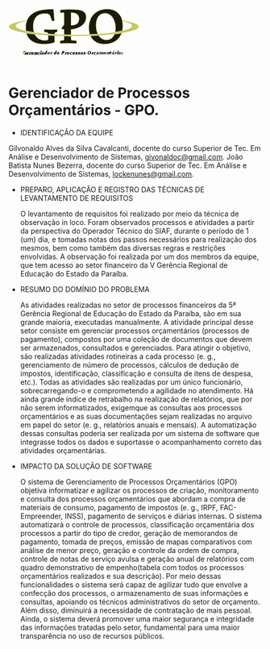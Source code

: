 
![Alt Text](https://github.com/Givonaldo/GPO/blob/master/img/gpo_logo.jpg)
 
 # Gerenciador de Processos Orçamentários - GPO.
 
 - IDENTIFICAÇÃO DA EQUIPE
 
 Gilvonaldo Alves da Silva Cavalcanti, docente do curso Superior de Tec. Em Análise e Desenvolvimento de Sistemas, 
 givonaldoc@gmail.com.
 João Batista Nunes Bezerra, docente do curso Superior de Tec. Em Análise e Desenvolvimento de Sistemas, lockenunes@gmail.com.
 
 
 - PREPARO, APLICAÇÃO E REGISTRO DAS TÉCNICAS DE LEVANTAMENTO DE REQUISITOS
 
 	O levantamento de requisitos foi realizado por meio da técnica de observação in loco. Foram observados processos e atividades a partir da 
 perspectiva do Operador Técnico do SIAF, durante o período de 1 (um) dia, e tomadas notas dos passos necessários para realização dos 
 mesmos, bem como também das diversas regras e restrições envolvidas. A observação foi realizada por um dos membros da equipe, que 
 tem acesso ao setor financeiro da V Gerência Regional de Educação do Estado da Paraíba.
 
 
 - RESUMO DO DOMÍNIO DO PROBLEMA
 
 	As atividades realizadas no setor de processos financeiros da 5ª Gerência Regional de Educação do Estado da Paraíba, são em sua 
 grande maioria, executadas manualmente. A atividade principal desse setor consiste em gerenciar processos orçamentários (processos de 
 pagamento), compostos por uma coleção de documentos que devem ser armazenados, consultados e gerenciados. Para atingir o objetivo, 
 são realizadas atividades rotineiras a cada processo (e. g., gerenciamento de número de processos, cálculos de dedução de impostos, 
 identificação, classificação e consulta de itens de despesa, etc.). Todas as atividades são realizadas por um único funcionário, 
 sobrecarregando-o e comprometendo a agilidade no atendimento. Há ainda grande índice de retrabalho na realização de relatórios, que por 
 não serem informatizados, exigemque as consultas aos processos orçamentários e as suas documentações sejam realizadas no arquivo 
 em papel do setor (e. g., relatórios anuais e mensais). A automatização dessas consultas poderia ser realizada por um sistema de software 
 que integrasse todos os dados e suportasse o acompanhamento correto das atividades orçamentárias.
 
 
 - IMPACTO DA SOLUÇÃO DE SOFTWARE
 
 	O sistema de Gerenciamento de Processos Orçamentários (GPO) objetiva informatizar e agilizar os processos de criação, monitoramento 
 e consulta dos processos orçamentários que abordam a compra de materiais de consumo, pagamento de impostos (e. g., IRPF, FAC-
 Empreender, INSS), pagamento de serviços e diárias internas. O sistema automatizará o controle de processos, classificação 
 orçamentária dos processos a partir do tipo de credor, geração de memorandos de pagamento, tomada de preços, emissão de mapas 
 comparativos com análise de menor preço, geração e controle da ordem de compra, controle de notas de serviço avulsa e geração anual 
 de relatórios com quadro demonstrativo de empenho(tabela com todos os processos orçamentários realizados e sua descrição). Por meio 
 dessas funcionalidades o sistema será capaz de agilizar tudo que envolve a confecção dos processos, o armazenamento de suas 
 informações e consultas, apoiando os técnicos administrativos do setor de orçamento. Além disso, diminuirá a necessidade de contratação 
 de mais pessoal. Ainda, o sistema deverá promover uma maior segurança e integridade das informações tratadas pelo setor, fundamental 
 para uma maior transparência no uso de recursos públicos.




